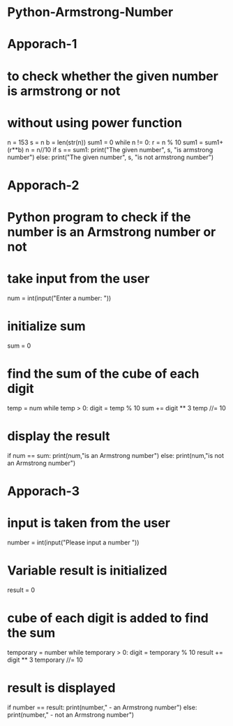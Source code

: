 # Python-Armstrong-Number
# Apporach-1
# to check whether the given number is armstrong or not
# without using power function
n = 153 
s = n 
b = len(str(n))
sum1 = 0
while n != 0:
	r = n % 10
	sum1 = sum1+(r**b)
	n = n//10
if s == sum1:
	print("The given number", s, "is armstrong number")
else:
	print("The given number", s, "is not armstrong number")

# Apporach-2 

# Python program to check if the number is an Armstrong number or not
# take input from the user
num = int(input("Enter a number: "))
# initialize sum
sum = 0
# find the sum of the cube of each digit
temp = num
while temp > 0:
   digit = temp % 10
   sum += digit ** 3
   temp //= 10
# display the result
if num == sum:
   print(num,"is an Armstrong number")
else:
   print(num,"is not an Armstrong number")

 # Apporach-3
 
 # input is taken from the user
number = int(input("Please input a number "))
# Variable result is initialized
result = 0
# cube of each digit is added to find the sum
temporary = number
while temporary > 0:
	  digit = temporary % 10
	  result += digit ** 3
	  temporary //= 10
# result is displayed
if number == result:
	  print(number," - an Armstrong number")
else:
	  print(number," - not an Armstrong number")


